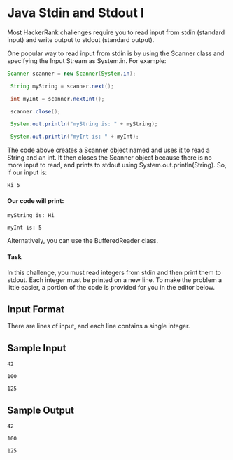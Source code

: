 # Java Stdin and Stdout I
Most HackerRank challenges require you to read input from stdin (standard input) and write output to stdout (standard output).

One popular way to read input from stdin is by using the Scanner class and specifying the Input Stream as System.in. For example:


 ```Java
 Scanner scanner = new Scanner(System.in);

  String myString = scanner.next();

  int myInt = scanner.nextInt();

  scanner.close();

  System.out.println("myString is: " + myString);

  System.out.println("myInt is: " + myInt); 
  ```

The code above creates a Scanner object named  and uses it to read a String and an int. It then closes the Scanner object because there is no more input to read, and prints to stdout using System.out.println(String). So, if our input is:

```
Hi 5
```

#### Our code will print:

  ```
  myString is: Hi

  myInt is: 5
  ```

  Alternatively, you can use the BufferedReader class.

#### Task

  In this challenge, you must read  integers from stdin and then print them to stdout. Each integer must be printed on a new line. To make the problem a little easier, a portion of the code is provided for you in the editor below.

## Input Format

  There are  lines of input, and each line contains a single integer.

## Sample Input
```
42

100

125
```

## Sample Output
```
42

100

125
```
